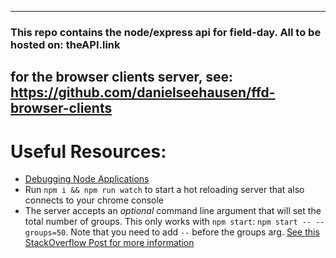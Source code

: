 ----
### This repo contains the node/express api for field-day. All to be hosted on: theAPI.link

for the browser clients server, see: https://github.com/danielseehausen/ffd-browser-clients
----


# Useful Resources:

- [Debugging Node Applications](https://medium.com/the-node-js-collection/debugging-node-js-with-google-chrome-4965b5f910f4)
- Run `npm i && npm run watch` to start a hot reloading server that also connects to your chrome console
- The server accepts an _optional_ command line argument that will set the total number of groups. This only works with `npm start`: `npm start -- --groups=50`. Note that you need to add `--` before the groups arg. [See this StackOverflow Post for more information](https://stackoverflow.com/questions/11580961/sending-command-line-arguments-to-npm-script)
